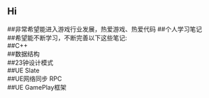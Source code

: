 ## Hi 
##非常希望能进入游戏行业发展，热爱游戏、热爱代码
##个人学习笔记  
##希望能不断学习，不断完善以下这些笔记:  
##C++  
##数据结构  
##23钟设计模式  
##UE Slate  
##UE网络同步 RPC  
##UE GamePlay框架  


